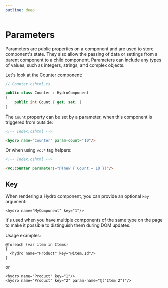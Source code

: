 ```yaml
---
outline: deep
---
```


# Parameters

Parameters are public properties on a component and are used to store component's state. They also allow the passing of data or settings from a parent component to a child component. Parameters can include any types of values, such as integers, strings, and complex objects.

Let's look at the Counter component:

```csharp
// Counter.cshtml.cs

public class Counter : HydroComponent
{
    public int Count { get; set; }
}
```

The `Count` property can be set by a parameter, when this component is triggered from outside:

```html
<!-- Index.cshtml -->

<hydro name="Counter" param-count="10"/>
```

Or when using `vc:*` tag helpers:

```html
<!-- Index.cshtml -->

<vc:counter parameters="@(new { Count = 10 })"/>
```

## Key

When rendering a Hydro component, you can provide an optional `key` argument:

```razor
<hydro name="MyComponent" key="1"/>
```

It's used when you have multiple components of the same type on the page to make it possible to distinguish them during DOM updates.

Usage examples:

```razor
@foreach (var item in Items)
{
  <hydro name="Product" key="@item.Id"/>
}
```

or

```razor
<hydro name="Product" key="1"/>
<hydro name="Product" key="2" param-name="@("Item 2")"/>
```